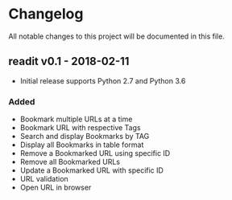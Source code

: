 # Changelog
All notable changes to this project will be documented in this file.

## readit v0.1 - 2018-02-11
- Initial release supports Python 2.7 and Python 3.6
### Added
- Bookmark multiple URLs at a time
- Bookmark URL with respective Tags
- Search and display Bookmarks by TAG
- Display all Bookmarks in table format
- Remove a Bookmarked URL using specific ID
- Remove all Bookmarked URLs
- Update a Bookmarked URL with specific ID
- URL validation
- Open URL in browser
